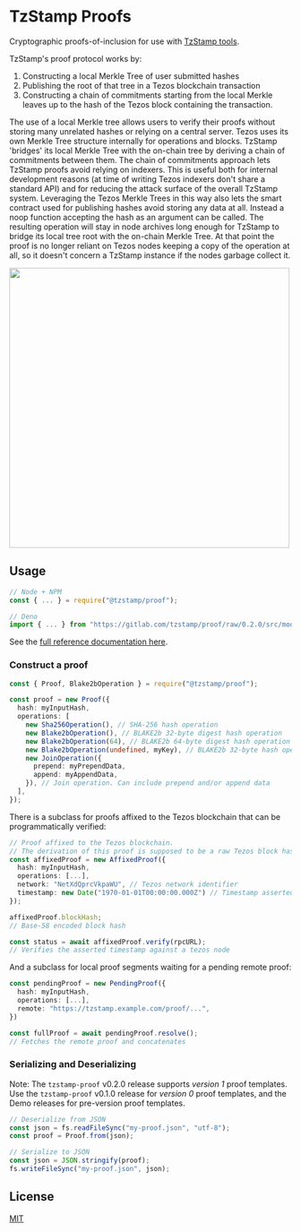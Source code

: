 # TzStamp Proofs

Cryptographic proofs-of-inclusion for use with [TzStamp tools][tzstamp].

TzStamp's proof protocol works by:

1. Constructing a local Merkle Tree of user submitted hashes
2. Publishing the root of that tree in a Tezos blockchain transaction
3. Constructing a chain of commitments starting from the local Merkle leaves up
   to the hash of the Tezos block containing the transaction.

The use of a local Merkle tree allows users to verify their proofs without
storing many unrelated hashes or relying on a central server. Tezos uses its own
Merkle Tree structure internally for operations and blocks. TzStamp 'bridges'
its local Merkle Tree with the on-chain tree by deriving a chain of commitments
between them. The chain of commitments approach lets TzStamp proofs avoid
relying on indexers. This is useful both for internal development reasons (at
time of writing Tezos indexers don't share a standard API) and for reducing the
attack surface of the overall TzStamp system. Leveraging the Tezos Merkle Trees
in this way also lets the smart contract used for publishing hashes avoid
storing any data at all. Instead a noop function accepting the hash as an
argument can be called. The resulting operation will stay in node archives long
enough for TzStamp to bridge its local tree root with the on-chain Merkle Tree.
At that point the proof is no longer reliant on Tezos nodes keeping a copy of
the operation at all, so it doesn't concern a TzStamp instance if the nodes
garbage collect it.

<img src="https://tzstamp.io/tzstamp-chain-of-commitments.png" width="500px" />

## Usage

```js
// Node + NPM
const { ... } = require("@tzstamp/proof");

// Deno
import { ... } from "https://gitlab.com/tzstamp/proof/raw/0.2.0/src/mod.ts";
```

See the [full reference documentation here][docs].

### Construct a proof

```ts
const { Proof, Blake2bOperation } = require("@tzstamp/proof");

const proof = new Proof({
  hash: myInputHash,
  operations: [
    new Sha256Operation(), // SHA-256 hash operation
    new Blake2bOperation(), // BLAKE2b 32-byte digest hash operation
    new Blake2bOperation(64), // BLAKE2b 64-byte digest hash operation
    new Blake2bOperation(undefined, myKey), // BLAKE2b 32-byte hash operation with key
    new JoinOperation({
      prepend: myPrependData,
      append: myAppendData,
    }), // Join operation. Can include prepend and/or append data
  ],
});
```

There is a subclass for proofs affixed to the Tezos blockchain that can be programmatically verified:

```ts
// Proof affixed to the Tezos blockchain.
// The derivation of this proof is supposed to be a raw Tezos block hash.
const affixedProof = new AffixedProof({
  hash: myInputHash,
  operations: [...],
  network: "NetXdQprcVkpaWU", // Tezos network identifier
  timestamp: new Date("1970-01-01T00:00:00.000Z") // Timestamp asserted by proof
});

affixedProof.blockHash;
// Base-58 encoded block hash

const status = await affixedProof.verify(rpcURL);
// Verifies the asserted timestamp against a tezos node
```

And a subclass for local proof segments waiting for a pending remote proof:

```ts
const pendingProof = new PendingProof({
  hash: myInputHash,
  operations: [...],
  remote: "https://tzstamp.example.com/proof/...",
})

const fullProof = await pendingProof.resolve();
// Fetches the remote proof and concatenates
```

### Serializing and Deserializing

Note: The `tzstamp-proof` v0.2.0 release supports *version 1* proof templates. Use the `tzstamp-proof` v0.1.0 release for *version 0* proof templates, and the Demo releases for pre-version proof templates.

```js
// Deserialize from JSON
const json = fs.readFileSync("my-proof.json", "utf-8");
const proof = Proof.from(json);

// Serialize to JSON
const json = JSON.stringify(proof);
fs.writeFileSync("my-proof.json", json);
```

## License

[MIT](LICENSE.txt)

[tzstamp]: https://tzstamp.io
[docs]: https://doc.deno.land/https/gitlab.com/tzstamp/proof/raw/0.2.0/src/mod.ts
